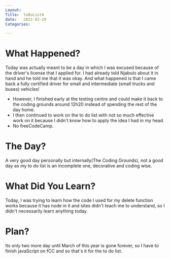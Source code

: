 ```yaml
---
Layout:
Title:  toDoList4
date:   2022-03-29
Categories:

---
```


# What Happened?
Today was actually meant to be a day in which I was excused because of the driver's license that I applied for. I had already told Njabulo about it in hand and he told me that it was okay. And what happened is that I came back a fully certified driver for small and intermediate (small trucks and buses) vehicles! 
- However, I finished early at the testing centre and could make it back to the coding grounds around 12h20 instead of spending the rest of the day home.
- I then continued to work on the to do list with not so much effective work on it because I didn't know how to apply the idea I had in my head.
- No freeCodeCamp.

# The Day?
A very good day personally but internally(The Coding Grounds), not a good day as my to do list is an incomplete one, decorative and coding wise.

# What Did You Learn?
Today, I was trying to learn how the code I used for my delete function works because it has node in it and sites didn't teach me to understand, so I didn't necessarily learn anything today.

# Plan?
Its only two more day until March of this year is gone forever, so I have to finish javaScript on fCC and so that's it for the to do list.